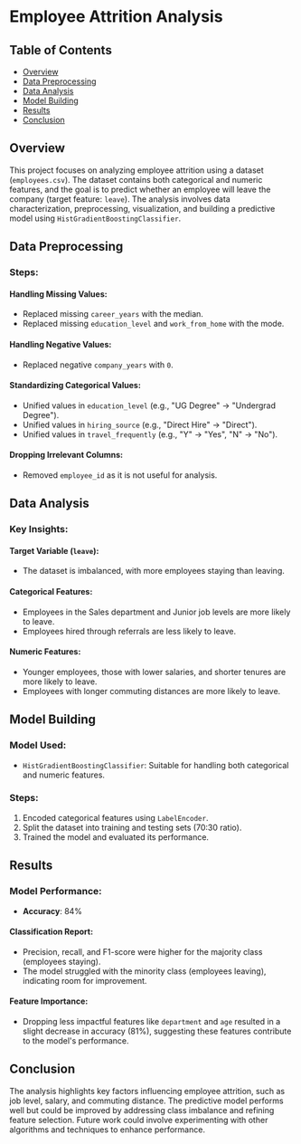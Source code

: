 # Employee Attrition Analysis

## Table of Contents
- [Overview](#overview)
- [Data Preprocessing](#data-preprocessing)
- [Data Analysis](#data-analysis)
- [Model Building](#model-building)
- [Results](#results)
- [Conclusion](#conclusion)

## Overview
This project focuses on analyzing employee attrition using a dataset (`employees.csv`). The dataset contains both categorical and numeric features, and the goal is to predict whether an employee will leave the company (target feature: `leave`). The analysis involves data characterization, preprocessing, visualization, and building a predictive model using `HistGradientBoostingClassifier`.

## Data Preprocessing
### Steps:
#### Handling Missing Values:
- Replaced missing `career_years` with the median.
- Replaced missing `education_level` and `work_from_home` with the mode.

#### Handling Negative Values:
- Replaced negative `company_years` with `0`.

#### Standardizing Categorical Values:
- Unified values in `education_level` (e.g., "UG Degree" → "Undergrad Degree").
- Unified values in `hiring_source` (e.g., "Direct Hire" → "Direct").
- Unified values in `travel_frequently` (e.g., "Y" → "Yes", "N" → "No").

#### Dropping Irrelevant Columns:
- Removed `employee_id` as it is not useful for analysis.

## Data Analysis
### Key Insights:
#### Target Variable (`leave`):
- The dataset is imbalanced, with more employees staying than leaving.

#### Categorical Features:
- Employees in the Sales department and Junior job levels are more likely to leave.
- Employees hired through referrals are less likely to leave.

#### Numeric Features:
- Younger employees, those with lower salaries, and shorter tenures are more likely to leave.
- Employees with longer commuting distances are more likely to leave.

## Model Building
### Model Used:
- `HistGradientBoostingClassifier`: Suitable for handling both categorical and numeric features.

### Steps:
1. Encoded categorical features using `LabelEncoder`.
2. Split the dataset into training and testing sets (70:30 ratio).
3. Trained the model and evaluated its performance.

## Results
### Model Performance:
- **Accuracy**: 84%

#### Classification Report:
- Precision, recall, and F1-score were higher for the majority class (employees staying).
- The model struggled with the minority class (employees leaving), indicating room for improvement.

#### Feature Importance:
- Dropping less impactful features like `department` and `age` resulted in a slight decrease in accuracy (81%), suggesting these features contribute to the model's performance.

## Conclusion
The analysis highlights key factors influencing employee attrition, such as job level, salary, and commuting distance. The predictive model performs well but could be improved by addressing class imbalance and refining feature selection. Future work could involve experimenting with other algorithms and techniques to enhance performance.
